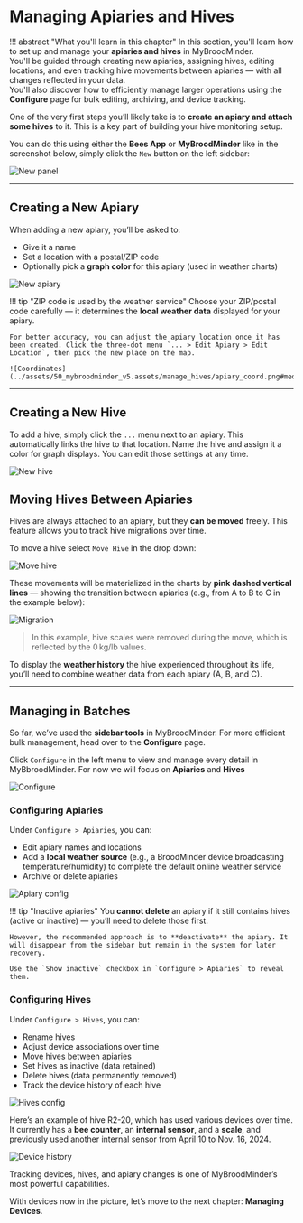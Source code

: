 # Managing Apiaries and Hives


!!! abstract "What you'll learn in this chapter"
    In this section, you'll learn how to set up and manage your **apiaries and hives** in MyBroodMinder.  
    You'll be guided through creating new apiaries, assigning hives, editing locations, and even tracking hive movements between apiaries — with all changes reflected in your data.  
    You'll also discover how to efficiently manage larger operations using the **Configure** page for bulk editing, archiving, and device tracking.


One of the very first steps you’ll likely take is to **create an apiary and attach some hives** to it. This is a key part of building your hive monitoring setup.

You can do this using either the **Bees App** or **MyBroodMinder** like in the screenshot below, simply click the `New` button on the left sidebar:

![New panel](../assets/50_mybroodminder_v5.assets/manage_hives/new_item.png#mediumImg)

---

## Creating a New Apiary

When adding a new apiary, you’ll be asked to:

- Give it a name  
- Set a location with a postal/ZIP code  
- Optionally pick a **graph color** for this apiary (used in weather charts)

![New apiary](../assets/50_mybroodminder_v5.assets/manage_hives/new_apiary.png#largeImg)

!!! tip "ZIP code is used by the weather service"
    Choose your ZIP/postal code carefully — it determines the **local weather data** displayed for your apiary.

    For better accuracy, you can adjust the apiary location once it has been created. Click the three-dot menu `... > Edit Apiary > Edit Location`, then pick the new place on the map.

    ![Coordinates](../assets/50_mybroodminder_v5.assets/manage_hives/apiary_coord.png#mediumImg)

---

## Creating a New Hive

To add a hive, simply click the `...` menu next to an apiary. This automatically links the hive to that location. Name the hive and assign it a color for graph displays. You can edit those settings at any time.


![New hive](../assets/50_mybroodminder_v5.assets/manage_hives/new_hive.png)



## Moving Hives Between Apiaries

Hives are always attached to an apiary, but they **can be moved** freely. This feature allows you to track hive migrations over time.

To move a hive select `Move Hive` in the drop down:

![Move hive](../assets/50_mybroodminder_v5.assets/manage_hives/move_hive.png)

These movements will be materialized in the charts by **pink dashed vertical lines** — showing the transition between apiaries (e.g., from A to B to C in the example below):

![Migration](../assets/50_mybroodminder_v5.assets/manage_hives/migration.png)

> In this example, hive scales were removed during the move, which is reflected by the 0 kg/lb values.

To display the **weather history** the hive experienced throughout its life, you’ll need to combine weather data from each apiary (A, B, and C).

---

## Managing in Batches

So far, we’ve used the **sidebar tools** in MyBroodMinder. For more efficient bulk management, head over to the **Configure** page.

Click `Configure` in the left menu to view and manage every detail in MyBbroodMinder. For now we will focus on **Apiaries** and **Hives**  

![Configure](../assets/50_mybroodminder_v5.assets/manage_hives/configure.png)


### Configuring Apiaries

Under `Configure > Apiaries`, you can:

- Edit apiary names and locations  
- Add a **local weather source** (e.g., a BroodMinder device broadcasting temperature/humidity) to complete the default online weather service  
- Archive or delete apiaries

![Apiary config](../assets/50_mybroodminder_v5.assets/manage_hives/config_apiaries.png)

!!! tip "Inactive apiaries"
    You **cannot delete** an apiary if it still contains hives (active or inactive) — you’ll need to delete those first.

    However, the recommended approach is to **deactivate** the apiary. It will disappear from the sidebar but remain in the system for later recovery.

    Use the `Show inactive` checkbox in `Configure > Apiaries` to reveal them.


### Configuring Hives

Under `Configure > Hives`, you can:

- Rename hives  
- Adjust device associations over time  
- Move hives between apiaries  
- Set hives as inactive (data retained)  
- Delete hives (data permanently removed)  
- Track the device history of each hive

![Hives config](../assets/50_mybroodminder_v5.assets/manage_hives/config_hives.png)

Here’s an example of hive R2-20, which has used various devices over time. It currently has a **bee counter**, an **internal sensor**, and a **scale**, and previously used another internal sensor from April 10 to Nov. 16, 2024.

![Device history](../assets/50_mybroodminder_v5.assets/manage_hives/hive_devices.png)


Tracking devices, hives, and apiary changes is one of MyBroodMinder’s most powerful capabilities.

With devices now in the picture, let’s move to the next chapter: **Managing Devices**.

